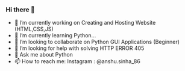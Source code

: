 ### Hi there 👋

- 🔭  I’m currently working on Creating and Hosting Website (HTML,CSS,JS)
- 🌱  I’m currently learning Python...
- 👯  I’m looking to collaborate on Python GUI Applications (Beginner)
- 🤔  I’m looking for help with solving HTTP ERROR 405
- 💬  Ask me about Python
- 📫  How to reach me: Instagram : @anshu.sinha_86

